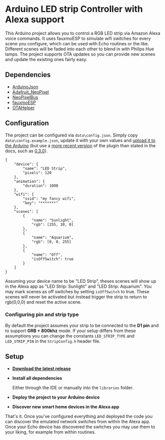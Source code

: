 Arduino LED strip Controller with Alexa support
===================

This Arduino project allows you to control a RGB LED strip via Amazon Alexa voice commands. It uses fauxmoESP to simulate wifi switches for every scene you configure, which can be used with Echo routines or the like. Different scenes will be faded into each other to blend in with Philips Hue lamps. The project supports OTA updates so you can provide new scenes and update the existing ones fairly easy.

Dependencies
------------
* [ArduinoJson](https://github.com/bblanchon/ArduinoJson)
* [Adafruit_NeoPixel](https://github.com/adafruit/Adafruit_NeoPixel)
* [NeoPixelBus](https://github.com/Makuna/NeoPixelBus)
* [fauxmoESP](https://bitbucket.org/xoseperez/fauxmoesp)
* [OTAHelper](https://github.com/kerwitz/OTAHelper)

Configuration
------------
The project can be configured via `data\config.json`. Simply copy `data\config.example.json`, update it with your own values and [upload it to the Arduino](http://esp8266.github.io/Arduino/versions/2.3.0/doc/filesystem.html#uploading-files-to-file-system) (but use a [more recent version](https://github.com/esp8266/arduino-esp8266fs-plugin/releases/) of the plugin than stated in the docs, such as [0.3.0](https://github.com/esp8266/arduino-esp8266fs-plugin/archive/0.3.0.zip)).

```
{
    "device": {
        "name": "LED Strip",
        "pixels": 120
    },
    "animation": {
        "duration": 1000
    },
    "wifi": {
        "ssid": "my fancy wifi",
        "key": "*******"
    },
    "scenes": [
        {
            "name": "Sunlight",
            "rgb": [255, 30, 0]
        },
        {
            "name": "Aquarium",
            "rgb": [0, 0, 255]
        },
        {
            "name": "Off",
            "isOffSwitch": true
        }
    ]
}
```

Assuming your device name to be "LED Strip", theses scenes will show up in the Alexa app as "LED Strip: Sunlight" and "LED Strip: Aquarium". You may mark scenes as off switches by setting `isOffSwitch` to true. These scenes will never be activated but instead trigger the strip to return to rgb(0,0,0) and reset the active scene.

### Configuring pin and strip type
By default the project assumes your strip to be connected to the **D1 pin** and to support **GRB + 800khz** mode. If your setup differs from these assumptions you can change the constants `LED_STRIP_TYPE` and `LED_STRIP_PIN` in the `StripConfig.h` header file.

Setup
----------
* **[Download the latest release](https://github.com/kerwitz/arduino_ledstrip/releases)**
* **Install all dependencies**

  Either through the IDE or manually into the `libraries` folder.
* **Deploy the project to your Arduino device**
* **Discover new smart home devices in the Alexa app**

That's it. Once you've configured everything and deployed the code you can discover the emulated network switches from within the Alexa app. Once your Echo device has discovered the switches you may use them to your liking, for example from within routines.
